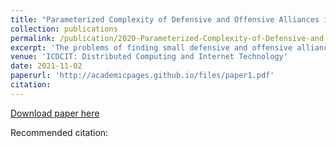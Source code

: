 ```yaml
---
title: "Parameterized Complexity of Defensive and Offensive Alliances in Graphs"
collection: publications
permalink: /publication/2020-Parameterized-Complexity-of-Defensive-and-Offensive-Alliances-in-Graphs
excerpt: 'The problems of finding small defensive and offensive alliances are NP-complete. We enhance our understanding of the problems from the viewpoint of parameterized complexity. We focus on structural parameterizations of the problem.'
venue: 'ICDCIT: Distributed Computing and Internet Technology'
date: 2021-11-02
paperurl: 'http://academicpages.github.io/files/paper1.pdf'
citation: 
---
```


[Download paper here](https://link.springer.com/chapter/10.1007/978-3-030-65621-8_11)

Recommended citation: 
